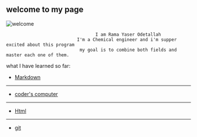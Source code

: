 ## welcome to my page 

![welcome](https://gilmour.com/wp-content/uploads/2018/03/growing-sunflowers.jpg)

                                      I am Rama Yaser Odetallah 
                               I'm a Chemical engineer and i'm supper excited about this program 
                                my goal is to combine both fields and master each one of them.


what I have learned so far:
 
- [Markdown](https://ramayaser66.github.io/reading-notes-/marckdown) 
---------------------------------------------------------------------------------
- [coder's computer](https://ramayaser66.github.io/reading-notes-/coder's%20computer)
-------------------------------------------------------------------------------------
- [Html](https://ramayaser66.github.io/reading-notes-/HTML)
----------------------------------------------------------------------
- [git](https://ramayaser66.github.io/reading-notes-/git)



